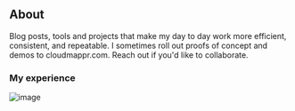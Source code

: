 ## About
Blog posts, tools and projects that make my day to day work more efficient, consistent, and repeatable.  I sometimes roll out proofs of concept and demos to cloudmappr.com.  Reach out if you'd like to collaborate.

### My experience
![image](https://mermaid.ink/img/pako:eNqFVU1v2zgQ_SsEgcAXx7Y-YkdCsYCROEV2oyYb9VAUvtDUSCIqkQZFJXUN__cOKTqOty32IkgzwzfvDWdGe8pVATSlFxd7IYVJyZ6MGlU9wAs0o5SMCtj01WhMRqaGFpyF6W8jciCHi4u1NKKFRkhYy7UMkmR-Gc5mM_Jho_-6lwaaRlQgOZClZM2uM85BbnfyRuktHsF0zvIMrTJAcpCdkJWPYoaRu74TSg6RS80_3ueDM2PmgW283WGLjpSatfCq9LfOsrFELJtoYPOZPG5BM4Nw3YCRL-9vBoS8R9eL6KAg2cPgfGC6AtJx1uDTKM3wyzlWBb5JMDYPcvUAqmFaeNxHzXjjo29Ex9UQ8y59VrW-FE-gOyUlNM7maUeW9uJIG2XXwgA3vfagn8Ast1tyBwUiNgP6H_k-QycaAdIQrtptb7z5jmknZTjtEX-hv_rOayaPUPm_D29ye6vEcfNCVdv2UvBBoRdyjUKC8M9CVtmNOwiai_8VkkHXseq8PVwhh3MW68jSo-dfzlX8h_wtVqaSZ_TNjhRavIAkHeb3MoLQypi7wCcNzuMyv2n42KjNkX_u3O3bDR_TdZgPR0ptW7yLE-Vfa54JrlWnyuP55dMQfd4qg9NnO_VOsLBcE89VFT03Nu9QMRxH8hl4LRUOuHDyLK4PO6GuJJYZQNtae2g7Zj_svWE7qV7jRGdM4tVo38bqFbSbjNNn_ioMr4ezWd8YcVn2krvKn6rz3FcVTl3hrsJLSC7P6L_x-g1_Qn7H_32jDTH_9BvQOLTgR3T5dO9z-mZafplmw2sF6u_88dM59vvYx7JE2Y0oge_w0taSjil2cMtEgWt0bw-uqVuWa5ria6mwZ8yajr3HfVhHjXoUwT3SFGu6lgfEYb1R-U5ymhrdw5j224IZuBWswtV2blwVAqeDpiVrOjQ2iuE2oOmemt3W7vNKdAYRuZKlqKy91w2aa2O2XTqdWvekEqbuNxNcDNNOFDXTpn5J5tN5OL9mYQTzRcSuoqjgmyC5LsM4KIsFTgOjh8OYgsufDT8P9w8Z0y2TNtN3mgbJ1SQKZkGAiyyI4lkYjemOpuEsnCSLKImDYH4VxslsgUg_lEJts8k8iufxdRDHYXwVxIuFw_vqnFb44Sflizau?type=png)
